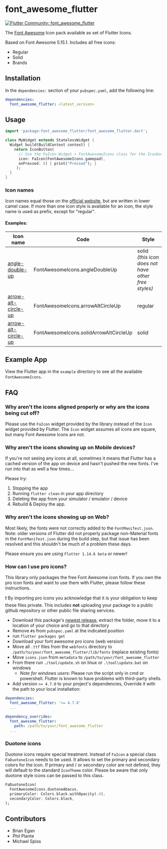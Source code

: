 # font_awesome_flutter 

[![Flutter Community: font_awesome_flutter](https://fluttercommunity.dev/_github/header/font_awesome_flutter)](https://github.com/fluttercommunity/community)

The [Font Awesome](http://fontawesome.io/icons/) Icon pack available as set of Flutter Icons.

Based on Font Awesome 5.15.1. Includes all free icons:

  * Regular
  * Solid
  * Brands

## Installation

In the `dependencies:` section of your `pubspec.yaml`, add the following line:

```yaml
dependencies:
  font_awesome_flutter: <latest_version>
```

## Usage

```dart
import 'package:font_awesome_flutter/font_awesome_flutter.dart';

class MyWidget extends StatelessWidget {
  Widget build(BuildContext context) {
    return IconButton(
      // Use the FaIcon Widget + FontAwesomeIcons class for the IconData
      icon: FaIcon(FontAwesomeIcons.gamepad), 
      onPressed: () { print("Pressed"); }
     );
  }
}
```

### Icon names

Icon names equal those on the [official website](http://fontawesome.io/icons/), but are written in lower camel case. If more than one icon style is available for an icon, the style name is used as prefix, except for "regular".

#### Examples:
Icon name | Code | Style
--- | --- | ---
[angle-double-up](https://fontawesome.com/icons/angle-double-up?style=solid) | FontAwesomeIcons.angleDoubleUp | solid _(this icon does not have other free styles)_
[arrow-alt-circle-up](https://fontawesome.com/icons/arrow-alt-circle-up?style=regular) | FontAwesomeIcons.arrowAltCircleUp | regular
[arrow-alt-circle-up](https://fontawesome.com/icons/arrow-alt-circle-up?style=solid) |  FontAwesomeIcons.solidArrowAltCircleUp | solid


## Example App

View the Flutter app in the `example` directory to see all the available `FontAwesomeIcons`.

## FAQ

### Why aren't the icons aligned properly or why are the icons being cut off?

Please use the `FaIcon` widget provided by the library instead of the `Icon` 
widget provided by Flutter. The `Icon` widget assumes all icons are square, but
many Font Awesome Icons are not.

### Why aren't the icons showing up on Mobile devices?

If you're not seeing any icons at all, sometimes it means that Flutter has a cached version of the app on device and hasn't pushed the new fonts. I've run into that as well a few times...

Please try:

  1. Stopping the app
  2. Running `flutter clean` in your app directory
  3. Deleting the app from your simulator / emulator / device
  4. Rebuild & Deploy the app.

### Why aren't the icons showing up on Web?

Most likely, the fonts were not correctly added to the `FontManifest.json`.
Note: older versions of Flutter did not properly package non-Material fonts 
in the `FontManifest.json` during the build step, but that issue has been 
resolved and this shouldn't be much of a problem these days.

Please ensure you are using `Flutter 1.14.6 beta` or newer! 

### How can I use pro icons?

This library only packages the free Font Awesome icon fonts. If you own the pro
icon fonts and want to use them with Flutter, please follow these instructions.

:exclamation: By importing pro icons you acknowledge that it is your obligation
to keep these files private. This includes **not** uploading your package to
a public github repository or other public file sharing services.

  * Download this package's [newest release](https://github.com/fluttercommunity/font_awesome_flutter/archive/master.zip), extract the folder, move it to a location of your choice and go to that directory
  * Remove `#`s from `pubspec.yaml` at the indicated position
  * run `flutter packages get`
  * Download your font awesome pro icons (web version)
  * Move all `.ttf` files from the `webfonts` directory to `/path/to/your/font_awesome_flutter/lib/fonts` (replace existing fonts)
  * Move `icons.json` from `metadata` to `/path/to/your/font_awesome_flutter`
  * From there run `./tool/update.sh` on linux or `.\tool\update.bat` on windows
    * _Note for windows users:_ Please run the script only in cmd or powershell. Flutter is known to have problems with third-party shells.
  * Add version `>= 4.7.0` to your project's dependencies, Override it with the path to your local installation:

```yaml
dependencies:
  font_awesome_flutter: '>= 4.7.0'
  ...
  
dependency_overrides:
  font_awesome_flutter:
    path: /path/to/your/font_awesome_flutter
  ...
```

### Duotone icons

Duotone icons require special treatment. Instead of `FaIcon` a special class
`FaDuotoneIcon` needs to be used. It allows to set the primary and secondary colors
for the icon. If primary and / or secondary color are not defined, they will default
 to the standard `IconTheme` color. Please be aware that only duotone style icons
 can be passed to this class.
 

```dart
FaDuotoneIcon(
  FontAwesomeIcons.duotoneAbacus,
  primaryColor: Colors.black.withOpacity(.4),
  secondaryColor: Colors.black,
);
```

## Contributors

  - Brian Egan
  - Phil Plante
  - Michael Spiss

